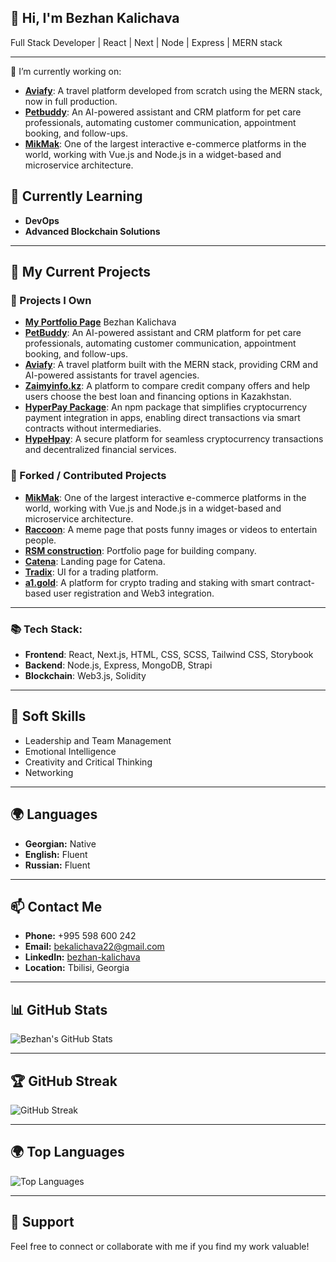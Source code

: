 ## 👋 Hi, I'm Bezhan Kalichava
Full Stack Developer | React | Next | Node | Express | MERN stack

---

🔭 I’m currently working on:
- [**Aviafy**](https://myaviafy.com): A travel platform developed from scratch using the MERN stack, now in full production.
- [**Petbuddy**](https://petbuddy.care): An AI-powered assistant and CRM platform for pet care professionals, automating customer communication, appointment booking, and follow-ups.
- [**MikMak**](https://mikmak.com): One of the largest interactive e-commerce platforms in the world, working with Vue.js and Node.js in a widget-based and microservice architecture.
  
## 🌱 Currently Learning  
- **DevOps**  
- **Advanced Blockchain Solutions**  

---

## 🔭 My Current Projects  

### 🚀 Projects I Own  
- [**My Portfolio Page**](https://bekalichava.com) Bezhan Kalichava
- [**PetBuddy**](https://www.petbuddy.care): An AI-powered assistant and CRM platform for pet care professionals, automating customer communication, appointment booking, and follow-ups.
- [**Aviafy**](https://myaviafy.com): A travel platform built with the MERN stack, providing CRM and AI-powered assistants for travel agencies.  
- [**Zaimyinfo.kz**](https://www.zaimyinfo.kz): A platform to compare credit company offers and help users choose the best loan and financing options in Kazakhstan.  
- [**HyperPay Package**](https://www.npmjs.com/package/@hypersokrat/hyper-pay): An npm package that simplifies cryptocurrency payment integration in apps, enabling direct transactions via smart contracts without intermediaries.  
- [**HypeHpay**](https://hyperpay.vercel.app/): A secure platform for seamless cryptocurrency transactions and decentralized financial services.  

### 🔄 Forked / Contributed Projects  
- [**MikMak**](https://mikmak.com): One of the largest interactive e-commerce platforms in the world, working with Vue.js and Node.js in a widget-based and microservice architecture.
- [**Raccoon**](https://racoon-teal.vercel.app/): A meme page that posts funny images or videos to entertain people.
- [**RSM construction**]( https://www.rsmconstruction.ie/): Portfolio page for building company.
- [**Catena**](https://www.catena.network/): Landing page for Catena.
- [**Tradix**](https://tradex-omega.vercel.app/): UI for a trading platform.
- [**a1.gold**](https://a1-front.vercel.app/): A platform for crypto trading and staking with smart contract-based user registration and Web3 integration. 


---
### 📚 Tech Stack:
- **Frontend**: React, Next.js, HTML, CSS, SCSS, Tailwind CSS, Storybook
- **Backend**: Node.js, Express, MongoDB, Strapi
- **Blockchain**: Web3.js, Solidity

---

## 🤝 Soft Skills  
- Leadership and Team Management  
- Emotional Intelligence  
- Creativity and Critical Thinking  
- Networking  

---

## 🌍 Languages  
- **Georgian:** Native  
- **English:** Fluent  
- **Russian:** Fluent  

---

## 📫 Contact Me  
- **Phone:** +995 598 600 242  
- **Email:** [bekalichava22@gmail.com](mailto:bekalichava22@gmail.com)  
- **LinkedIn:** [bezhan-kalichava](https://www.linkedin.com/in/bezhan-kalichava-24864120a/)  
- **Location:** Tbilisi, Georgia  

---

## 📊 GitHub Stats
![Bezhan's GitHub Stats](https://github-readme-stats.vercel.app/api?username=aLLod1n&show_icons=true&theme=radical&count_private=true)

---

## 🏆 GitHub Streak
![GitHub Streak](https://streak-stats.demolab.com/?user=aLLod1n&theme=radical)

---

## 🌍 Top Languages
![Top Languages](https://github-readme-stats.vercel.app/api/top-langs/?username=aLLod1n&layout=compact&theme=radical)

---

## 🌟 Support  
Feel free to connect or collaborate with me if you find my work valuable!
